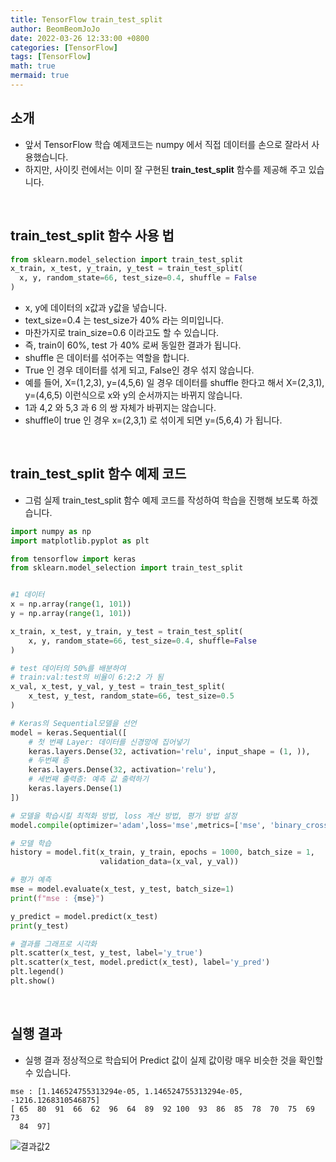 ```yaml
---
title: TensorFlow train_test_split
author: BeomBeomJoJo
date: 2022-03-26 12:33:00 +0800
categories: [TensorFlow]
tags: [TensorFlow]
math: true
mermaid: true
---
```


## **소개**
* 앞서 TensorFlow 학습 예제코드는 numpy 에서 직접 데이터를 손으로 잘라서 사용했습니다.
* 하지만, 사이킷 런에서는 이미 잘 구현된 **train_test_split** 함수를 제공해 주고 있습니다.

<br/>

## **train_test_split 함수 사용 법**

```python
from sklearn.model_selection import train_test_split
x_train, x_test, y_train, y_test = train_test_split(
  x, y, random_state=66, test_size=0.4, shuffle = False
)
```
* x, y에 데이터의 x값과 y값을 넣습니다.
* text_size=0.4 는 test_size가 40% 라는 의미입니다.
* 마찬가지로 train_size=0.6 이라고도 할 수 있습니다.
* 즉, train이 60%, test 가 40% 로써 동일한 결과가 됩니다.
* shuffle 은 데이터를 섞어주는 역할을 합니다.
* True 인 경우 데이터를 섞게 되고, False인 경우 섞지 않습니다.
* 예를 들어, X=(1,2,3), y=(4,5,6) 일 경우 데이터를 shuffle 한다고 해서 X=(2,3,1), y=(4,6,5) 이런식으로 x와 y의 순서까지는 바뀌지 않습니다.
* 1과 4,2 와 5,3 과 6 의 쌍 자체가 바뀌지는 않습니다.
* shuffle이 true 인 경우 x=(2,3,1) 로 섞이게 되면 y=(5,6,4) 가 됩니다.

<br/>

## **train_test_split 함수 예제 코드**
* 그럼 실제 train_test_split 함수 예제 코드를 작성하여 학습을 진행해 보도록 하겠습니다.

```python
import numpy as np
import matplotlib.pyplot as plt

from tensorflow import keras
from sklearn.model_selection import train_test_split


#1 데이터
x = np.array(range(1, 101))
y = np.array(range(1, 101))

x_train, x_test, y_train, y_test = train_test_split(
    x, y, random_state=66, test_size=0.4, shuffle=False
)

# test 데이터의 50%를 배분하여
# train:val:test의 비율이 6:2:2 가 됨
x_val, x_test, y_val, y_test = train_test_split(
    x_test, y_test, random_state=66, test_size=0.5
)

# Keras의 Sequential모델을 선언
model = keras.Sequential([
    # 첫 번째 Layer: 데이터를 신경망에 집어넣기
    keras.layers.Dense(32, activation='relu', input_shape = (1, )),
    # 두번째 층 
    keras.layers.Dense(32, activation='relu'),
    # 세번째 출력층: 예측 값 출력하기
    keras.layers.Dense(1)
])

# 모델을 학습시킬 최적화 방법, loss 계산 방법, 평가 방법 설정
model.compile(optimizer='adam',loss='mse',metrics=['mse', 'binary_crossentropy'])

# 모델 학습
history = model.fit(x_train, y_train, epochs = 1000, batch_size = 1,
                    validation_data=(x_val, y_val))

# 평가 예측
mse = model.evaluate(x_test, y_test, batch_size=1)
print(f"mse : {mse}")

y_predict = model.predict(x_test)
print(y_test)

# 결과를 그래프로 시각화
plt.scatter(x_test, y_test, label='y_true')
plt.scatter(x_test, model.predict(x_test), label='y_pred')
plt.legend()
plt.show()
```

<br/>

## **실행 결과**
* 실행 결과 정상적으로 학습되어 Predict 값이 실제 값이랑 매우 비슷한 것을 확인할 수 있습니다.

```
mse : [1.146524755313294e-05, 1.146524755313294e-05, -1216.1268310546875]
[ 65  80  91  66  62  96  64  89  92 100  93  86  85  78  70  75  69  73
  84  97]
```

![결과값2](https://user-images.githubusercontent.com/22911504/160230394-2b778274-d952-4feb-8517-b54f8530006b.png)